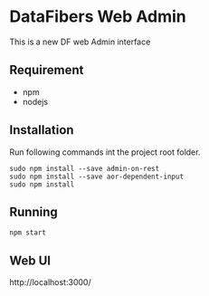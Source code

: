 # DataFibers Web Admin
This is a new DF web Admin interface

## Requirement
* npm
* nodejs

## Installation
Run following commands int the project root folder.

    sudo npm install --save admin-on-rest
    sudo npm install --save aor-dependent-input
    sudo npm install

## Running
    npm start

## Web UI
http://localhost:3000/
